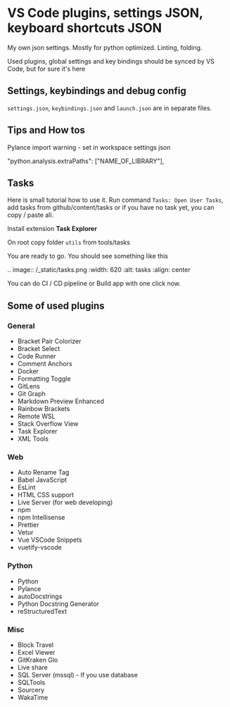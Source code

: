 # VS Code plugins, settings JSON, keyboard shortcuts JSON

My own json settings. Mostly for python optimized. Linting, folding.

Used plugins, global settings and key bindings should be synced by VS Code, but for sure it's here

## Settings, keybindings and debug config

`settings.json`, `keybindings.json` and `launch.json` are in separate files.

## Tips and How tos

Pylance import warning - set in workspace settings json

"python.analysis.extraPaths": ["NAME_OF_LIBRARY"],

## Tasks

Here is small tutorial how to use it. Run command `Tasks: Open User Tasks`, add tasks from github/content/tasks or if you have no task yet, you can copy / paste all.

Install extension **Task Explorer**

On root copy folder `utils` from tools/tasks

You are ready to go. You should see something like this

.. image:: /_static/tasks.png
    :width: 620
    :alt: tasks
    :align: center

You can do CI / CD pipeline or Build app with one click now.

## Some of used plugins

### General

- Bracket Pair Colorizer
- Bracket Select
- Code Runner
- Comment Anchors
- Docker
- Formatting Toggle
- GitLens
- Git Graph
- Markdown Preview Enhanced
- Rainbow Brackets
- Remote WSL
- Stack Overflow View
- Task Explorer
- XML Tools

### Web

- Auto Rename Tag
- Babel JavaScript
- EsLint
- HTML CSS support
- Live Server (for web developing)
- npm
- npm Intellisense
- Prettier
- Vetur
- Vue VSCode Snippets
- vuetify-vscode

### Python

- Python
- Pylance
- autoDocstrings
- Python Docstring Generator
- reStructuredText

### Misc

- Block Travel
- Excel Viewer
- GitKraken Glo
- Live share
- SQL Server (mssql) - If you use database
- SQLTools
- Sourcery
- WakaTime
